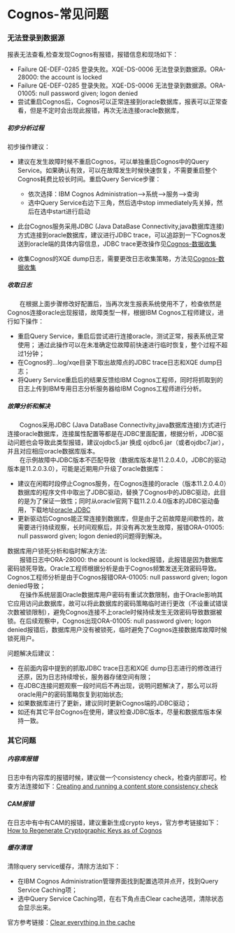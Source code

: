 # Cognos-常见问题
### 无法登录到数据源
报表无法查看,检查发现Cognos有报错，报错信息和现场如下：
- Failure QE-DEF-0285 登录失败。XQE-DS-0006 无法登录到数据源。ORA-28000: the account is locked 	
- Failure QE-DEF-0285 登录失败。XQE-DS-0006 无法登录到数据源。ORA-01005: null password given; logon denied
- 尝试重启Cognos后，Cognos可以正常连接到oracle数据库，报表可以正常查看，但是不定时会出现此报错，再次无法连接oracle数据库，

##### 初步分析过程
初步操作建议：
- 建议在发生故障时候不重启Cognos，可以单独重启Cognos中的Query Service。如果确认有效，可以在故障发生时候快速恢复，不需要重启整个Cognos耗费比较长时间。重启Query Service步骤：
    - 依次选择：IBM Cognos Administration-->系统-->服务-->查询
    - 选中Query Service右边下三角，然后选中stop immediately先关掉，然后在选中start进行启动
 
- 此台Cognos服务采用JDBC (Java DataBase Connectivity,java数据库连接)方式连接到oracle数据库，建议进行JDBC trace，可以追踪到一下Cognos发送到oracle端的具体内容信息，JDBC trace更改操作见[Cognos-数据收集](https://bond-huang.github.io/huang/06-IBM_Database&Middleware&Other/05-Cognos/01-Cognos-%E6%95%B0%E6%8D%AE%E6%94%B6%E9%9B%86.html) 

- 收集Cognos的XQE dump日志，需要更改日志收集策略，方法见[Cognos-数据收集](https://bond-huang.github.io/huang/06-IBM_Database&Middleware&Other/05-Cognos/01-Cognos-%E6%95%B0%E6%8D%AE%E6%94%B6%E9%9B%86.html) 

##### 收取日志
&#8195;&#8195;在根据上面步骤修改好配置后，当再次发生报表系统使用不了，检查依然是Cognos连接oracle出现报错，故障类型一样，根据IBM Cognos工程师建议，进行如下操作：
- 重启Query Service，重启后尝试进行连接oracle，测试正常，报表系统正常使用；
通过此操作可以在未准确定位故障前快速进行临时恢复，整个过程不超过1分钟；
- 在Cognos的...log/xqe目录下取出故障点的JDBC trace日志和XQE dump日志；
- 将Query Service重启后的结果反馈给IBM Cognos工程师，同时将抓取到的日志上传到IBM专用日志分析服务器给IBM Cognos工程师进行分析。

##### 故障分析和解决
&#8195;&#8195;Cognos采用JDBC (Java DataBase Connectivity,java数据库连接)方式进行连接oracle数据库，连接属性配置等都是在JDBC里面配置，根据分析，JDBC驱动问题也会导致此类型报错，建议ojdbc5.jar 换成 ojdbc6.jar（或者ojdbc7.jar），并且对应相应oracle数据库版本。          
&#8195;&#8195;在示例故障中JDBC版本不匹配导致（数据库版本是11.2.0.4.0，JDBC的驱动版本是11.2.0.3.0），可能是近期用户升级了oracle数据库：                        
- 建议在闲暇时段停止Cognos服务，在Cognos连接的oracle（版本11.2.0.4.0）数据库的程序文件中取出了JDBC驱动，替换了Cognos中的JDBC驱动，此目的是为了保证一致性；同时从oracle官网下载11.2.0.4.0版本的JDBC驱动备用，下载地址[oracle JDBC](https://www.oracle.com/technetwork/apps-tech/jdbc-112010-090769.html)          
- 更新驱动后Cognos能正常连接到数据库，但是由于之前故障是间歇性的，故需要进行持续观察，长时间观察后，并没有再次发生故障，报错ORA-01005: null password given; logon denied的问题得到解决。

数据库用户锁死分析和临时解决方法:                  
&#8195;&#8195;报错日志中ORA-28000: the account is locked报错，此报错是因为数据库密码锁死导致。Oracle工程师根据分析是由于Cognos频繁发送无效密码导致。Cognos工程师分析是由于Cognos报错ORA-01005: null password given; logon denied导致；      
&#8195;&#8195;在操作系统层面Oracle数据库用户密码有重试次数限制，由于Oracle影响其它应用访问此数据库，故可以将此数据库的密码策略临时进行更改（不设重试错误次数被锁限制），避免Cognos连接不上oracle时候持续发生无效密码导致数据被锁。在后续观察中，Cognos出现ORA-01005: null password given; logon denied报错后，数据库用户没有被锁死，临时避免了Cognos连接数据库故障时候锁死用户。    

问题解决后建议：           
- 在前面内容中提到的抓取JDBC trace日志和XQE dump日志进行的修改进行还原，因为日志持续增长，服务器存储空间有限；
- 在JDBC连接问题观察一段时间后不再出现，说明问题解决了，那么可以将oracle用户的密码策略恢复到初始状态;
- 如果数据库进行了更新，建议同时更新Cognos端的JDBC驱动；
- 如还有其它平台Cognos在使用，建议检查JDBC版本，尽量和数据库版本保持一致。

### 其它问题
##### 内容库报错
日志中有内容库的报错时候，建议做一个consistency check，检查内部即可。检查方法连接如下：[Creating and running a content store consistency check](https://www.ibm.com/support/knowledgecenter/en/SSEP7J_11.0.0/com.ibm.swg.ba.cognos.ug_cra.doc/t_asg_mt_consistencycheck.html)

##### CAM报错
在日志中有中有CAM的报错，建议重新生成crypto keys，官方参考链接如下：[How to Regenerate Cryptographic Keys as of Cognos](http://www-01.ibm.com/support/docview.wss?uid=swg21694322)

##### 缓存清理
清除query service缓存，清除方法如下：
- 在IBM Cognos Administration管理界面找到配置选项并点开，找到Query Service Caching项；
- 选中Query Service Caching项，在右下角点击Clear cache选项，清除状态会显示出来。

官方参考链接：[Clear everything in the cache](https://www.ibm.com/support/knowledgecenter/en/SSEP7J_11.0.0/com.ibm.swg.ba.cognos.ug_cra.doc/t_asg_clear_qs_cache.html#ASG_clear_qs_cache)
